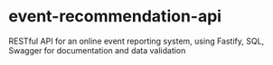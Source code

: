# event-recommendation-api
RESTful API for an online event reporting system, using Fastify, SQL, Swagger for documentation and data validation
